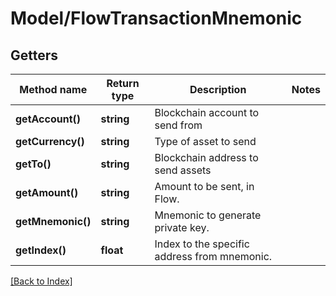 # Model/FlowTransactionMnemonic

## Getters

Method name | Return type | Description | Notes
------------ | ------------- | ------------- | -------------
**getAccount()** | **string** | Blockchain account to send from |
**getCurrency()** | **string** | Type of asset to send |
**getTo()** | **string** | Blockchain address to send assets |
**getAmount()** | **string** | Amount to be sent, in Flow. |
**getMnemonic()** | **string** | Mnemonic to generate private key. |
**getIndex()** | **float** | Index to the specific address from mnemonic. |

[[Back to Index]](../index.md)

